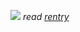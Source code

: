 ![](https://64.media.tumblr.com/f2e3abdff50f85149925ddae62255ed4/b9dd6f9330c4a16f-30/s250x400/4f46987ed4a24ac93103554b24922dddc451dff9.gifv) 
*read [rentry](https://rentry.co/hyruleans/)*

